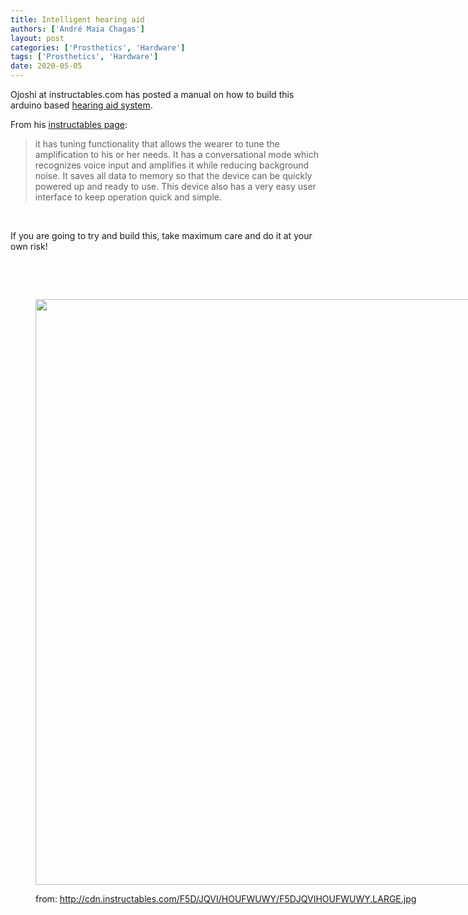 ```yaml
---
title: Intelligent hearing aid
authors: ['André Maia Chagas']
layout: post
categories: ['Prosthetics', 'Hardware']
tags: ['Prosthetics', 'Hardware']
date: 2020-05-05
---
```

Ojoshi at instructables.com has posted a manual on how to build this arduino based [hearing aid system](http://www.instructables.com/id/Intelligent-Hearing-Aid/?ALLSTEPS).

From his [instructables page](http://www.instructables.com/id/Intelligent-Hearing-Aid/?ALLSTEPS):

> it has tuning functionality that allows the wearer to tune the amplification to his or her needs. It has a conversational mode which recognizes voice input and amplifies it while reducing background noise. It saves all data to memory so that the device can be quickly powered up and ready to use. This device also has a very easy user interface to keep operation quick and simple.

&nbsp;

If you are going to try and build this, take maximum care and do it at your own risk!

&nbsp;

&nbsp;<figure style="width: 703px" class="wp-caption aligncenter">

<img src="https://i1.wp.com/cdn.instructables.com/F5D/JQVI/HOUFWUWY/F5DJQVIHOUFWUWY.LARGE.jpg?resize=703%2C937" alt="" width="703" height="937" data-recalc-dims="1" /><figcaption class="wp-caption-text">from: http://cdn.instructables.com/F5D/JQVI/HOUFWUWY/F5DJQVIHOUFWUWY.LARGE.jpg</figcaption></figure>

